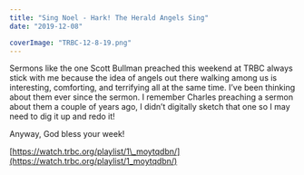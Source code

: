 ```yaml
---
title: "Sing Noel - Hark! The Herald Angels Sing"
date: "2019-12-08"

coverImage: "TRBC-12-8-19.png"
---
```


Sermons like the one Scott Bullman preached this weekend at TRBC always stick with me because the idea of angels out there walking among us is interesting, comforting, and terrifying all at the same time. I’ve been thinking about them ever since the sermon. I remember Charles preaching a sermon about them a couple of years ago, I didn’t digitally sketch that one so I may need to dig it up and redo it!

Anyway, God bless your week!

[https://watch.trbc.org/playlist/1\_moytqdbn/](https://watch.trbc.org/playlist/1_moytqdbn/)
